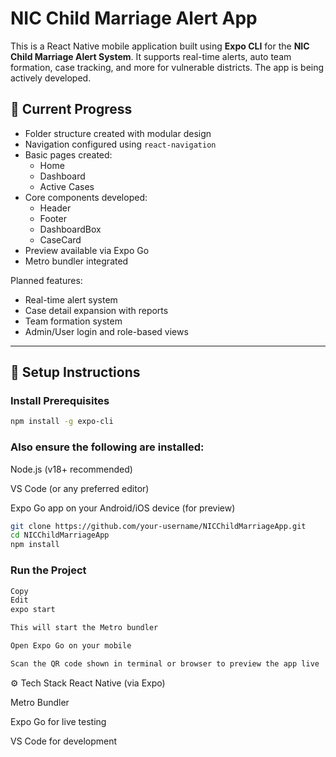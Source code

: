 # NIC Child Marriage Alert App

This is a React Native mobile application built using **Expo CLI** for the **NIC Child Marriage Alert System**. It supports real-time alerts, auto team formation, case tracking, and more for vulnerable districts. The app is being actively developed.

## 🚧 Current Progress

- Folder structure created with modular design
- Navigation configured using `react-navigation`
- Basic pages created:
  - Home
  - Dashboard
  - Active Cases
- Core components developed:
  - Header
  - Footer
  - DashboardBox
  - CaseCard
- Preview available via Expo Go
- Metro bundler integrated

Planned features:

- Real-time alert system
- Case detail expansion with reports
- Team formation system
- Admin/User login and role-based views

---

## 🧰 Setup Instructions

### Install Prerequisites

```bash
npm install -g expo-cli
```

### Also ensure the following are installed:

Node.js (v18+ recommended)

VS Code (or any preferred editor)

Expo Go app on your Android/iOS device (for preview)

```bash
git clone https://github.com/your-username/NICChildMarriageApp.git
cd NICChildMarriageApp
npm install
```

### Run the Project

```bash
Copy
Edit
expo start

This will start the Metro bundler

Open Expo Go on your mobile

Scan the QR code shown in terminal or browser to preview the app live
```

⚙️ Tech Stack
React Native (via Expo)

Metro Bundler

Expo Go for live testing

VS Code for development
